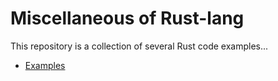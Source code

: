 # Miscellaneous of Rust-lang

This repository is a collection of several Rust code examples...

- [Examples](https://github.com/fabioschorn/rust-basic-various/tree/main/examples-rust)